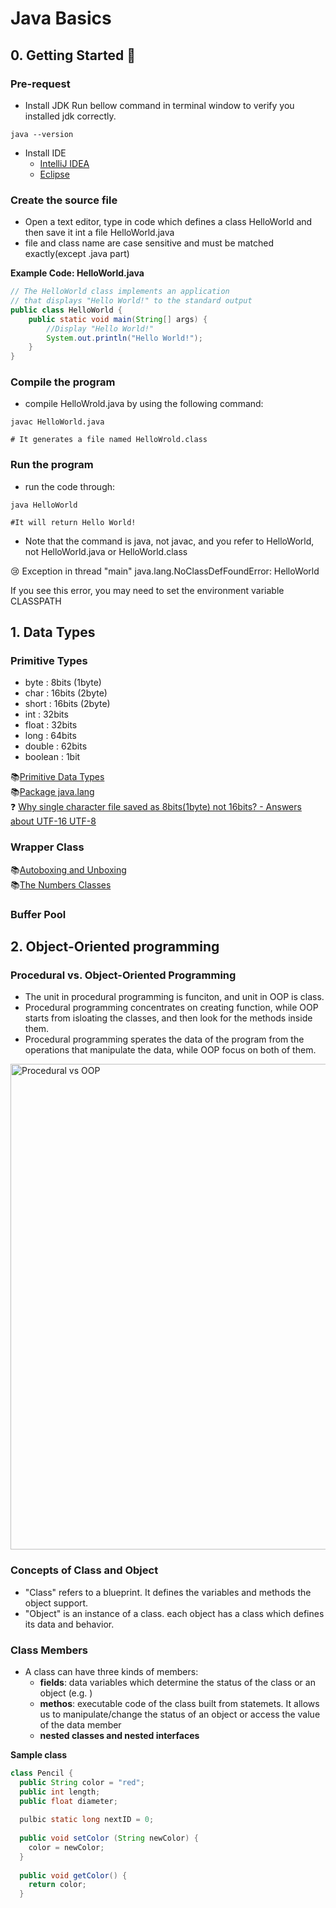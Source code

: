 # Java Basics


## 0. Getting Started 🚀

### Pre-request

- Install JDK
Run bellow command in terminal window to verify you installed jdk correctly.
```shell
java --version
```
- Install IDE
  - [IntelliJ IDEA](https://www.jetbrains.com/idea/download/#section=mac)
  - [Eclipse](https://www.eclipse.org/downloads/)


### Create the source file
- Open a text editor, type in code which defines a class HelloWorld and then save it int a file HelloWorld.java
- file and class name are case sensitive and must be matched exactly(except .java part)

**Example Code: HelloWorld.java**
```java
// The HelloWorld class implements an application
// that displays "Hello World!" to the standard output
public class HelloWorld {
	public static void main(String[] args) {
		//Display "Hello World!"
		System.out.println("Hello World!");
	}
}
```
### Compile the program
- compile HelloWrold.java by using the following command:
```shell
javac HelloWorld.java

# It generates a file named HelloWrold.class
```

### Run the program
- run the code through:
```shell
java HelloWorld

#It will return Hello World!
```
- Note that the command is java, not javac, and you refer to HelloWorld, not HelloWorld.java or HelloWorld.class

😢 Exception in thread "main" java.lang.NoClassDefFoundError: HelloWorld

If you see this error, you may need to set the environment variable CLASSPATH








## 1. Data Types

### Primitive Types
- byte : 8bits (1byte)
- char : 16bits (2byte)
- short : 16bits (2byte)
- int : 32bits
- float : 32bits
- long : 64bits
- double : 62bits
- boolean : 1bit


 📚[Primitive Data Types](https://docs.oracle.com/javase/tutorial/java/nutsandbolts/datatypes.html)\
 📚[Package java.lang](https://docs.oracle.com/javase/9/docs/api/java/lang/package-use.html)\
 ❓ [Why single character file saved as 8bits(1byte) not 16bits? - Answers about UTF-16 UTF-8](https://stackoverflow.com/questions/24095187/char-size-8-bit-or-16-bit)
 

### Wrapper Class

📚[Autoboxing and Unboxing](https://docs.oracle.com/javase/tutorial/java/data/autoboxing.html)\
📚[The Numbers Classes](https://docs.oracle.com/javase/tutorial/java/data/numberclasses.html)

### Buffer Pool


## 2. Object-Oriented programming

### Procedural vs. Object-Oriented Programming 

- The unit in procedural programming is funciton, and unit in OOP is class.
- Procedural programming concentrates on creating function, while OOP starts from isloating the classes, and then look for the methods inside them.
- Procedural programming sperates the data of the program from the operations that manipulate the data, while OOP focus on both of them.

<img width="777" alt="Procedural vs OOP" src="https://user-images.githubusercontent.com/78633515/154190442-5634e1ab-a8a3-4716-8af8-c051faee8078.png">

### Concepts of Class and Object

- "Class" refers to a blueprint. It defines the variables and methods the object support.
- "Object" is an instance of a class. each object has a class which defines its data and behavior.

### Class Members

- A class can have three kinds of members:
  - **fields**: data variables which determine the status of the class or an object (e.g. )
  - **methos**: executable code of the class built from statemets. It allows us to manipulate/change the status of an object or access the value of the data member
  - **nested classes and nested interfaces** 

**Sample class**
```java
class Pencil {
  public String color = "red";
  public int length;
  public float diameter;
  
  pulbic static long nextID = 0;
  
  public void setColor (String newColor) {
  	color = newColor;  
  }
  
  public void getColor() {
  	return color;
  }

```
